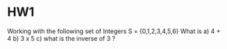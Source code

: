# HW1

 Working with the following set of Integers S = {0,1,2,3,4,5,6}
What is
a) 4 + 4
b) 3 x 5
c) what is the inverse of 3 ?
